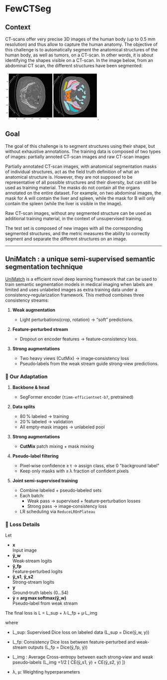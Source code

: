 # FewCTSeg

## Context
CT-scans offer very precise 3D images of the human body (up to 0.5 mm resolution) and thus allow to capture the human anatomy.
The objective of this challenge is to automatically segment the anatomical structures of the human body, as well as tumors, on a CT-scan. In other words, it is about identifying the shapes visible on a CT-scan.
In the image below, from an abdominal CT scan, the different structures have been segmented:

![Example of an abdominal CT scan](images/raidium_2024_1.png).

## Goal

The goal of this challenge is to segment structures using their shape, but without exhaustive annotations.
The training data is composed of two types of images: partially annoted CT-scan images and raw CT-scan images

Partially annotated CT-scan images, with anatomical segmentation masks of individual structures, act as the field truth definition of what an anatomical structure is.
However, they are not supposed to be representative of all possible structures and their diversity, but can still be used as training material.
The masks do not contain all the organs annotated on the entire dataset. For example, on two abdominal images,
the mask for A will contain the liver and spleen, while the mask for B will only contain the spleen (while the liver is visible in the image).

Raw CT-scan images, without any segmented structure can be used as additional training material, in the context of unsupervised training.

The test set is composed of new images with all the corresponding segmented structures, and the metric measures the ability to correctly segment and separate the different structures on an image.

---

## UniMatch : a unique semi-supervised semantic segmentation technique

[UniMatch](https://arxiv.org/pdf/2208.09910) is a efficient novel deep learning framework that can be used to train semantic segmentation models in medical imaging when labels are limited and uses unlabeled images as extra training data under a consistency‑regularization framework. This method combines three consistency streams:

1. **Weak augmentation**  
   - Light perturbations(crop, rotation) → “soft” predictions.

2. **Feature‑perturbed stream**  
   - Dropout on encoder features → feature‑consistency loss.

3. **Strong augmentations**  
   - Two heavy views (CutMix) → image‑consistency loss  
   - Pseudo‑labels from the weak stream guide strong‑view predictions.



### 🔧 Our Adaptation

1. **Backbone & head**  
   - SegFormer encoder (`timm-efficientnet-b7`, pretrained)

2. **Data splits**  
   - 80 % labeled → training 
   - 20 % labeled → validation  
   - All empty‑mask images → unlabeled pool

3. **Strong augmentations**  
   - **CutMix** patch mixing + mask mixing  

4. **Pseudo‑label filtering**  
   - Pixel‑wise confidence ≥ τ → assign class, else 0 "background label"
   - Keep only masks with ≥ λ fraction of confident pixels

5. **Joint semi‑supervised training**  
   - Combine labeled + pseudo‑labeled sets  
   - Each batch:  
     - Weak pass → supervised + feature‑perturbation losses  
     - Strong pass → image‑consistency loss  
   - LR scheduling via `ReduceLROnPlateau`


### 📝 Loss Details

Let  

- **x**  
  Input image
- **ŷ_w**  
  Weak‑stream logits
- **ŷ_fp**  
  Feature‑perturbed logits
- **ŷ_s1**, **ŷ_s2**  
  Strong‑stream logits
- **y**  
  Ground‑truth labels (0…54)
- **ẏ = arg max softmax(ŷ_w)**  
  Pseudo‑label from weak stream



The final loss is 
L  = L_sup + λ·L_fp + μ·L_img

where

- L_sup: Supervised Dice loss on labeled data (L_sup = Dice(ŷ_w, y))

- L_fp: Consistency Dice loss between feature-perturbed and weak-stream outputs (L_fp  = Dice(ŷ_fp, ẏ))

- L_img : Average Cross-entropy between each strong‑view and weak pseudo‑labels (L_img =1/2 [ CE(ŷ_s1, ẏ) + CE(ŷ_s2, ẏ) ])

- λ, μ: Weighting hyperparameters








